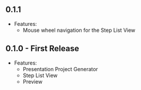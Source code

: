 ## 0.1.1
* Features:
    * Mouse wheel navigation for the Step List View
## 0.1.0 - First Release
* Features:
    * Presentation Project Generator
    * Step List View
    * Preview
